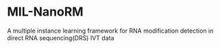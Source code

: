 # MIL-NanoRM
A multiple instance learning framework for RNA modification detection in direct RNA sequencing(DRS) IVT data
